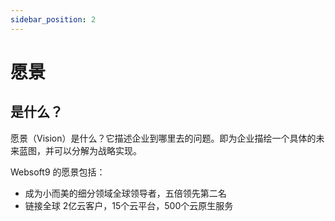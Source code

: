 ```yaml
---
sidebar_position: 2
---
```


# 愿景

## 是什么？

愿景（Vision）是什么？它描述企业到哪里去的问题。即为企业描绘一个具体的未来蓝图，并可以分解为战略实现。

Websoft9 的愿景包括：

* 成为小而美的细分领域全球领导者，五倍领先第二名
* 链接全球 2亿云客户，15个云平台，500个云原生服务
